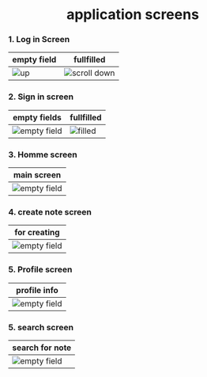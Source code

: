 

<h1 align="center" >
    application screens
</h1>

<h3>1. Log in Screen </h3>

| empty field | fullfilled |
|-------|-------|
|![up](https://github.com/RAYANaouf/note_app/assets/120733474/2c63b13c-01c2-4fca-b176-1950c530a62a) |![scroll down](https://github.com/RAYANaouf/note_app/assets/120733474/e17dc8c6-aa75-43b7-bbe3-094b7c9ca347) |


<h3>2. Sign in screen </h3>


| empty fields | fullfilled |
|-------|-------|
| ![empty field](https://github.com/RAYANaouf/note_app/assets/120733474/1511595c-b91b-421b-8e9f-58f829d2fd4a) | ![filled](https://github.com/RAYANaouf/note_app/assets/120733474/c7835f0c-e981-4405-99b7-31df737cd4c7) |


<h3>3. Homme screen </h3>



| main screen |
|-------|
| ![empty field](https://github.com/RAYANaouf/note_app/assets/120733474/cec7fdc8-7e50-4e3b-888c-9c6f83564e8d) |


<h3>4. create note screen </h3>



| for creating |
|-------|
| ![empty field](https://github.com/RAYANaouf/note_app/assets/120733474/ae6bdcbe-9dc5-4209-9e8a-c557a3a6f839) |




<h3>5. Profile screen </h3>



| profile info |
|-------|
| ![empty field](https://github.com/RAYANaouf/note_app/assets/120733474/7d64f9db-2a2c-4f2a-8e68-343b0bc6c12f) |




<h3>5. search screen </h3>



| search for note |
|-------|
| ![empty field](https://github.com/RAYANaouf/note_app/assets/120733474/f7cf9456-3f26-44de-9528-fbb87bccc3d2) |




